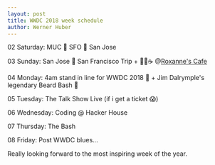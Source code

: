 ```yaml
---
layout: post
title: WWDC 2018 week schedule
author: Werner Huber
---
```

02 Saturday: MUC 🛫 SFO 🚙 San Jose

03 Sunday: San Jose 🚙 San Francisco Trip + 🥞🥓☕️ @[Roxanne's Cafe](http://roxannescafesf.com)

04 Monday: 4am stand in line for WWDC 2018 🤩 + Jim Dalrymple's legendary Beard Bash 🍻

05 Tuesday: The Talk Show Live (if i get a ticket 😱)

06 Wednesday: Coding @ Hacker House

07 Thursday: The Bash

08 Friday: Post WWDC blues...

Really looking forward to the most inspiring week of the year.
